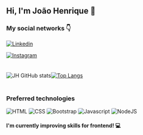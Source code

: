 ## Hi, I'm João Henrique 👋

### My social networks 👇
[![Linkedin](https://img.shields.io/badge/LinkedIn-0077B5?style=for-the-badge&logo=linkedin&logoColor=white)](https://www.linkedin.com/in/jo%C3%A3o-henrique-rodrigues-972104254?lipi=urn%3Ali%3Apage%3Ad_flagship3_profile_view_base_contact_details%3BeW%2BdmNVHQHmUwrjPR9d3AA%3D%3D)

[![Instagram](	https://img.shields.io/badge/Instagram-E4405F?style=for-the-badge&logo=instagram&logoColor=white)](https://www.instagram.com/joaoh.rb/)

 ###
 
 <div style="display: flex">
 
  ![JH GitHub stats](https://github-readme-stats.vercel.app/api?username=joaoh-RB&show_icons=true&bg_color=0d1117&text_color=888&hide_border=true)
  
  [![Top Langs](https://github-readme-stats.vercel.app/api/top-langs/?username=joaoh-RB&layout=compact)](https://github.com/joaoh-RB/github-readme-stats)
 
 </div>




##

### Preferred technologies
<div style="display: inline-block">
    <img src="https://img.shields.io/badge/HTML-20232A?style=for-the-badge&logo=HTML5&logoColor=E34F26" alt="HTML" style="border-radius: 3px" />
    <img src="https://img.shields.io/badge/CSS-e9e9e9?style=for-the-badge&logo=CSS3&logoColor=1572B6" alt="CSS" style="border-radius: 3px" />
    <img src="https://img.shields.io/badge/BOOTSRAP-7952B3?style=for-the-badge&logo=BOOTSTRAP&logoColor=white" alt="Bootstrap" style="border-radius: 3px" />
    <img src="https://img.shields.io/badge/Javascript-F7DF1E?style=for-the-badge&logo=javascript&logoColor=black" alt="Javascript" style="border-radius: 3px" />
    <img src="https://img.shields.io/badge/JQUERY-0769AD?style=for-the-badge&logo=jquery&logoColor=white" alt="NodeJS" style="border-radius: 3px" />
    
</div>
<br>

#### I'm currently improving skills for frontend! 💻
